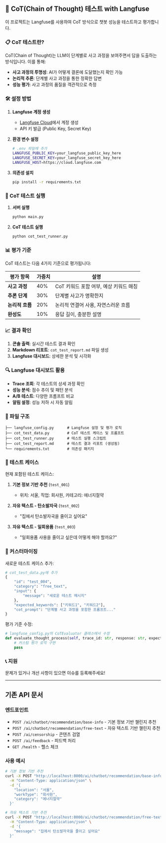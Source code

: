 ## 🚀 CoT(Chain of Thought) 테스트 with Langfuse

이 프로젝트는 Langfuse를 사용하여 CoT 방식으로 챗봇 성능을 테스트하고 평가합니다.

### 📋 CoT 테스트란?

CoT(Chain of Thought)는 LLM이 단계별로 사고 과정을 보여주면서 답을 도출하는 방식입니다. 이를 통해:

- **사고 과정의 투명성**: AI가 어떻게 결론에 도달했는지 확인 가능
- **논리적 추론**: 단계별 사고 과정을 통한 정확한 답변
- **성능 평가**: 사고 과정의 품질을 객관적으로 측정

### 🛠️ 설정 방법

1. **Langfuse 계정 생성**
   - [Langfuse Cloud](https://cloud.langfuse.com)에서 계정 생성
   - API 키 발급 (Public Key, Secret Key)

2. **환경 변수 설정**
   ```bash
   # .env 파일에 추가
   LANGFUSE_PUBLIC_KEY=your_langfuse_public_key_here
   LANGFUSE_SECRET_KEY=your_langfuse_secret_key_here
   LANGFUSE_HOST=https://cloud.langfuse.com
   ```

3. **의존성 설치**
   ```bash
   pip install -r requirements.txt
   ```

### 🧪 CoT 테스트 실행

1. **서버 실행**
   ```bash
   python main.py
   ```

2. **CoT 테스트 실행**
   ```bash
   python cot_test_runner.py
   ```

### 📊 평가 기준

CoT 테스트는 다음 4가지 기준으로 평가됩니다:

| 평가 항목 | 가중치 | 설명 |
|-----------|--------|------|
| **사고 과정** | 40% | CoT 키워드 포함 여부, 예상 키워드 매칭 |
| **추론 단계** | 30% | 단계별 사고가 명확한지 |
| **논리적 흐름** | 20% | 논리적 연결어 사용, 자연스러운 흐름 |
| **완성도** | 10% | 응답 길이, 충분한 설명 |

### 📈 결과 확인

1. **콘솔 출력**: 실시간 테스트 결과 확인
2. **Markdown 리포트**: `cot_test_report.md` 파일 생성
3. **Langfuse 대시보드**: 상세한 분석 및 시각화

### 🔍 Langfuse 대시보드 활용

- **Trace 조회**: 각 테스트의 상세 과정 확인
- **성능 분석**: 점수 추이 및 패턴 분석
- **A/B 테스트**: 다양한 프롬프트 비교
- **알림 설정**: 성능 저하 시 자동 알림

### 📁 파일 구조

```
├── langfuse_config.py      # Langfuse 설정 및 평가 로직
├── cot_test_data.py        # CoT 테스트 케이스 및 프롬프트
├── cot_test_runner.py      # 테스트 실행 스크립트
├── cot_test_report.md      # 테스트 결과 리포트 (생성됨)
└── requirements.txt        # 의존성 패키지
```

### 🎯 테스트 케이스

현재 포함된 테스트 케이스:

1. **기본 정보 기반 추천** (`test_001`)
   - 위치: 서울, 직업: 회사원, 카테고리: 에너지절약

2. **자유 텍스트 - 탄소발자국** (`test_002`)
   - "집에서 탄소발자국을 줄이고 싶어요"

3. **자유 텍스트 - 일회용품** (`test_003`)
   - "일회용품 사용을 줄이고 싶은데 어떻게 해야 할까요?"

### 🔧 커스터마이징

새로운 테스트 케이스 추가:

```python
# cot_test_data.py에 추가
{
    "id": "test_004",
    "category": "free_text",
    "input": {
        "message": "새로운 테스트 메시지"
    },
    "expected_keywords": ["키워드1", "키워드2"],
    "cot_prompt": "단계별 사고 과정을 포함한 프롬프트..."
}
```

평가 기준 수정:

```python
# langfuse_config.py의 CoTEvaluator 클래스에서 수정
def evaluate_thought_process(self, trace_id: str, response: str, expected_keywords: List[str]) -> float:
    # 커스텀 평가 로직 구현
    pass
```

### 📞 지원

문제가 있거나 개선 사항이 있으면 이슈를 등록해주세요!

---

## 기존 API 문서

### 엔드포인트

- `POST /ai/chatbot/recommendation/base-info` - 기본 정보 기반 챌린지 추천
- `POST /ai/chatbot/recommendation/free-text` - 자유 텍스트 기반 챌린지 추천
- `POST /ai/censorship` - 콘텐츠 검열
- `POST /ai/feedback` - 피드백 처리
- `GET /health` - 헬스 체크

### 사용 예시

```bash
# 기본 정보 기반 추천
curl -X POST "http://localhost:8000/ai/chatbot/recommendation/base-info" \
  -H "Content-Type: application/json" \
  -d '{
    "location": "서울",
    "workType": "회사원", 
    "category": "에너지절약"
  }'

# 자유 텍스트 기반 추천
curl -X POST "http://localhost:8000/ai/chatbot/recommendation/free-text" \
  -H "Content-Type: application/json" \
  -d '{
    "message": "집에서 탄소발자국을 줄이고 싶어요"
  }'
```